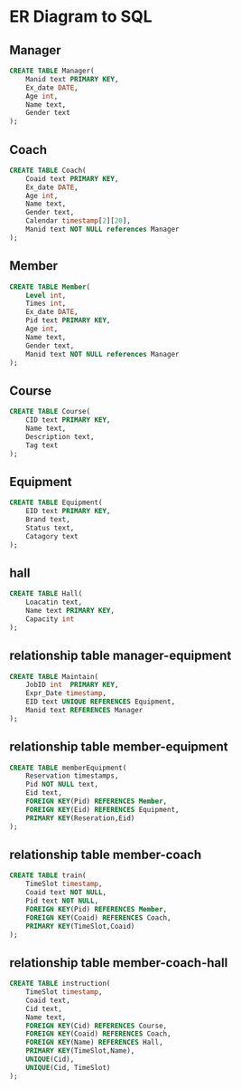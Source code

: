 # ER Diagram to SQL

## Manager

```sql
CREATE TABLE Manager(
    Manid text PRIMARY KEY,
    Ex_date DATE,
    Age int,
    Name text,
    Gender text
);
```

## Coach
```sql
CREATE TABLE Coach(
    Coaid text PRIMARY KEY,
    Ex_date DATE,
    Age int,
    Name text,
    Gender text,
    Calendar timestamp[2][20],
    Manid text NOT NULL references Manager
);
```
## Member
```sql
CREATE TABLE Member(
    Level int,
    Times int,
    Ex_date DATE,
    Pid text PRIMARY KEY,
    Age int,
    Name text,
    Gender text,
    Manid text NOT NULL references Manager
);
```
## Course
```sql
CREATE TABLE Course(
    CID text PRIMARY KEY,
    Name text,
    Description text,
    Tag text
);
```
## Equipment
```sql
CREATE TABLE Equipment(
    EID text PRIMARY KEY,
    Brand text,
    Status text,
    Catagory text
);
```
## hall
```sql
CREATE TABLE Hall(
    Loacatin text,
    Name text PRIMARY KEY,
    Capacity int
);
```
## relationship table manager-equipment
```sql
CREATE TABLE Maintain(
    JobID int  PRIMARY KEY,
    Expr_Date timestamp,
    EID text UNIQUE REFERENCES Equipment,
    Manid text REFERENCES Manager
);
```


## relationship table member-equipment
```sql
CREATE TABLE memberEquipment(
    Reservation timestamps,
    Pid NOT NULL text,
    Eid text,
    FOREIGN KEY(Pid) REFERENCES Member,
    FOREIGN KEY(Eid) REFERENCES Equipment,
    PRIMARY KEY(Reseration,Eid)
);
```
## relationship table member-coach
```sql
CREATE TABLE train(
    TimeSlot timestamp,
    Coaid text NOT NULL,
    Pid text NOT NULL,
    FOREIGN KEY(Pid) REFERENCES Member,
    FOREIGN KEY(Coaid) REFERENCES Coach,
    PRIMARY KEY(TimeSlot,Coaid)
);
```
## relationship table member-coach-hall
```sql
CREATE TABLE instruction(
    TimeSlot timestamp,
    Coaid text,
    Cid text,
    Name text,
    FOREIGN KEY(Cid) REFERENCES Course,
    FOREIGN KEY(Coaid) REFERENCES Coach,
    FOREIGN KEY(Name) REFERENCES Hall,
    PRIMARY KEY(TimeSlot,Name),
    UNIQUE(Cid),
    UNIQUE(Cid, TimeSlot)
);
```
